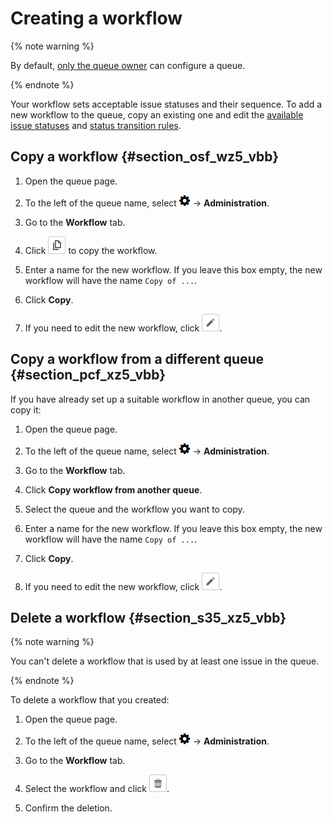 # Creating a workflow

{% note warning %}

By default, [only the queue owner](queue-access.md) can configure a queue.

{% endnote %}

Your workflow sets acceptable issue statuses and their sequence. To add a new workflow to the queue, copy an existing one and edit the [available issue statuses](workflow-status-edit.md) and [status transition rules](workflow-action-edit.md).

## Copy a workflow {#section_osf_wz5_vbb}

1. Open the queue page.

1. To the left of the queue name, select ![](../../_assets/tracker/icon-settings.png) → **Administration**.

1. Go to the **Workflow** tab.

1. Click ![](../../_assets/tracker/button-copy.png) to copy the workflow.

1. Enter a name for the new workflow. If you leave this box empty, the new workflow will have the name `Copy of ...`.

1. Click **Copy**.

1. If you need to edit the new workflow, click ![](../../_assets/tracker/button-edit.png).

## Copy a workflow from a different queue {#section_pcf_xz5_vbb}

If you have already set up a suitable workflow in another queue, you can copy it:

1. Open the queue page.

1. To the left of the queue name, select ![](../../_assets/tracker/icon-settings.png) → **Administration**.

1. Go to the **Workflow** tab.

1. Click **Copy workflow from another queue**.

1. Select the queue and the workflow you want to copy.

1. Enter a name for the new workflow. If you leave this box empty, the new workflow will have the name `Copy of ...`.

1. Click **Copy**.

1. If you need to edit the new workflow, click ![](../../_assets/tracker/button-edit.png).

## Delete a workflow {#section_s35_xz5_vbb}

{% note warning %}

You can&apos;t delete a workflow that is used by at least one issue in the queue.

{% endnote %}

To delete a workflow that you created:

1. Open the queue page.

1. To the left of the queue name, select ![](../../_assets/tracker/icon-settings.png) → **Administration**.

1. Go to the **Workflow** tab.

1. Select the workflow and click ![](../../_assets/tracker/button-delete.png).

1. Confirm the deletion.


